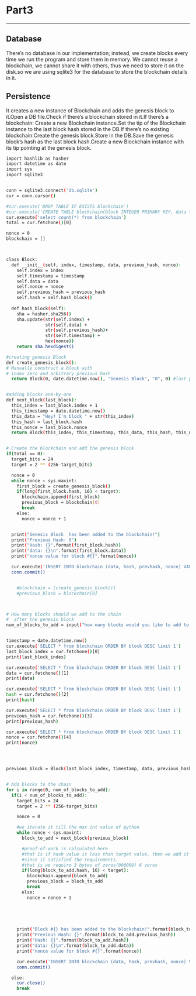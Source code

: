 # Part3
------
## Database
There’s no database in our implementation; instead, we create blocks every time we run the program and store them in memory. We cannot reuse a blockchain, we cannot share it with others, thus we need to store it on the disk.so we are using sqlite3 for the database to store the blockchain details in it.
## Persistence
 It creates a new instance of Blockchain and adds the genesis block to it.Open a DB file.Check if there’s a blockchain stored in it.If there’s a blockchain: Create a new Blockchain instance.Set the tip of the Blockchain instance to the last block hash stored in the DB.If there’s no existing blockchain:Create the genesis block.Store in the DB.Save the genesis block’s hash as the last block hash.Create a new Blockchain instance with its tip pointing at the genesis block.




```sh
import hashlib as hasher
import datetime as date
import sys
import sqlite3


conn = sqlite3.connect('db.sqlite')
cur = conn.cursor()

#cur.execute('DROP TABLE IF EXISTS blockchain')
#cur.execute('CREATE TABLE blockchain(block INTEGER PRIMARY KEY, data TEXT, hash TEXT, prevhash TEXT, nonce INTEGER)')
cur.execute('select count(*) from blockchain')
total = cur.fetchone()[0]

nonce = 0
blockchain = []



class Block:
  def __init__(self, index, timestamp, data, previous_hash, nonce):
    self.index = index
    self.timestamp = timestamp
    self.data = data
    self.nonce = nonce  
    self.previous_hash = previous_hash
    self.hash = self.hash_block()
  
  def hash_block(self):
    sha = hasher.sha256()
    sha.update(str(self.index) + 
               str(self.data) + 
               str(self.previous_hash)+
               str(self.timestamp) + 
               hex(nonce))
    return sha.hexdigest()

#creating genesis Block
def create_genesis_block():
# Manually construct a block with
# index zero and arbitrary previous hash
  return Block(0, date.datetime.now(), "Genesis Block", "0", 0) #last parameter is nonce


#adding blocks one-by-one
def next_block(last_block):
  this_index = last_block.index + 1
  this_timestamp = date.datetime.now()
  this_data = "Hey! I'm block " + str(this_index)
  this_hash = last_block.hash
  this_nonce = last_block.nonce
  return Block(this_index, this_timestamp, this_data, this_hash, this_nonce)


# Create the blockchain and add the genesis block
if(total == 0):
  target_bits = 24
  target = 2 ** (256-target_bits)

  nonce = 0
  while nonce < sys.maxint:
    first_block = create_genesis_block()
    if(long(first_block.hash, 16) < target):
      blockchain.append(first_block)
      previous_block = blockchain[0]
      break
    else:
      nonce = nonce + 1


  print("Genesis Block  has been added to the blockchain!")
  print("Previous Hash: 0")
  print("Hash: {}".format(first_block.hash)) 
  print("data: {}\n".format(first_block.data))
  print("nonce value for block #{}".format(nonce))

  cur.execute('INSERT INTO blockchain (data, hash, prevhash, nonce) VALUES (?,?,?,?)', (first_block.data, first_block.hash, first_block.previous_hash, nonce))
  conn.commit()


    #blockchain = [create_genesis_block()]
    #previous_block = blockchain[0]



# How many blocks should we add to the chain
#  after the genesis block
num_of_blocks_to_add = input("how many blocks would you like to add to the chain")


timestamp = date.datetime.now()
cur.execute('SELECT * from blockchain ORDER BY block DESC limit 1')
last_block_index = cur.fetchone()[0]
print(last_block_index)

cur.execute('SELECT * from blockchain ORDER BY block DESC limit 1')
data = cur.fetchone()[1]
print(data)

cur.execute('SELECT * from blockchain ORDER BY block DESC limit 1')
hash = cur.fetchone()[2]
print(hash)

cur.execute('SELECT * from blockchain ORDER BY block DESC limit 1')
previous_hash = cur.fetchone()[3]
print(previous_hash)

cur.execute('SELECT * from blockchain ORDER BY block DESC limit 1')
nonce = cur.fetchone()[4]
print(nonce)




previous_block = Block(last_block_index, timestamp, data, previous_hash, nonce)


# Add blocks to the chain
for i in range(0, num_of_blocks_to_add):
  if(i < num_of_blocks_to_add):
    target_bits = 24
    target = 2 ** (256-target_bits)

    nonce = 0

    #we iterate it till the max int value of python
    while nonce < sys.maxint:
      block_to_add = next_block(previous_block)    

      #proof-of-work is calculated here
      #that is if hash value is less than target value, then we add it to the blockchain 
      #since it satisfied the requirements.
      #that is we require 3 bytes of zeros(000000) 6 zeros
      if(long(block_to_add.hash, 16) < target):
        blockchain.append(block_to_add)
        previous_block = block_to_add
        break
      else:
        nonce = nonce + 1
  

  


    print("Block #{} has been added to the blockchain!".format(block_to_add.index))
    print("Previous Hash: {}".format(block_to_add.previous_hash))
    print("Hash: {}".format(block_to_add.hash)) 
    print("data: {}\n".format(block_to_add.data))
    print("nonce value for block #{}".format(nonce))

    cur.execute('INSERT INTO blockchain (data, hash, prevhash, nonce) VALUES (?,?,?,?)', (block_to_add.data, block_to_add.hash, block_to_add.previous_hash, nonce))
    conn.commit()

  else:
    cur.close()
    break





  











```
